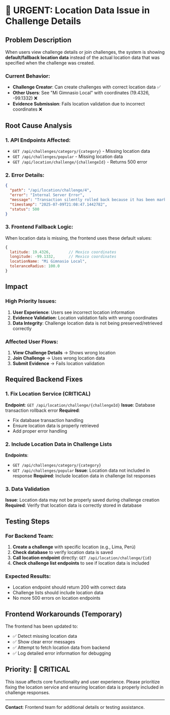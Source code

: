 # 🚨 URGENT: Location Data Issue in Challenge Details

## Problem Description

When users view challenge details or join challenges, the system is showing **default/fallback location data** instead of the actual location data that was specified when the challenge was created.

### Current Behavior:
- **Challenge Creator**: Can create challenges with correct location data ✅
- **Other Users**: See "Mi Gimnasio Local" with coordinates (19.4326, -99.1332) ❌
- **Evidence Submission**: Fails location validation due to incorrect coordinates ❌

## Root Cause Analysis

### 1. API Endpoints Affected:
- `GET /api/challenges/category/{category}` - Missing location data
- `GET /api/challenges/popular` - Missing location data  
- `GET /api/location/challenge/{challengeId}` - Returns 500 error

### 2. Error Details:
```json
{
  "path": "/api/location/challenge/4",
  "error": "Internal Server Error",
  "message": "Transaction silently rolled back because it has been marked as rollback-only",
  "timestamp": "2025-07-09T21:08:47.1442782",
  "status": 500
}
```

### 3. Frontend Fallback Logic:
When location data is missing, the frontend uses these default values:
```javascript
{
  latitude: 19.4326,        // Mexico coordinates
  longitude: -99.1332,      // Mexico coordinates  
  locationName: "Mi Gimnasio Local",
  toleranceRadius: 100.0
}
```

## Impact

### High Priority Issues:
1. **User Experience**: Users see incorrect location information
2. **Evidence Validation**: Location validation fails with wrong coordinates
3. **Data Integrity**: Challenge location data is not being preserved/retrieved correctly

### Affected User Flows:
1. **View Challenge Details** → Shows wrong location
2. **Join Challenge** → Uses wrong location data
3. **Submit Evidence** → Fails location validation

## Required Backend Fixes

### 1. Fix Location Service (CRITICAL)
**Endpoint**: `GET /api/location/challenge/{challengeId}`
**Issue**: Database transaction rollback error
**Required**: 
- Fix database transaction handling
- Ensure location data is properly retrieved
- Add proper error handling

### 2. Include Location Data in Challenge Lists
**Endpoints**: 
- `GET /api/challenges/category/{category}`
- `GET /api/challenges/popular`
**Issue**: Location data not included in response
**Required**: Include location data in challenge list responses

### 3. Data Validation
**Issue**: Location data may not be properly saved during challenge creation
**Required**: Verify that location data is correctly stored in database

## Testing Steps

### For Backend Team:
1. **Create a challenge** with specific location (e.g., Lima, Perú)
2. **Check database** to verify location data is saved
3. **Call location endpoint** directly: `GET /api/location/challenge/{id}`
4. **Check challenge list endpoints** to see if location data is included

### Expected Results:
- Location endpoint should return 200 with correct data
- Challenge lists should include location data
- No more 500 errors on location endpoints

## Frontend Workarounds (Temporary)

The frontend has been updated to:
- ✅ Detect missing location data
- ✅ Show clear error messages
- ✅ Attempt to fetch location data from backend
- ✅ Log detailed error information for debugging

## Priority: 🔴 CRITICAL

This issue affects core functionality and user experience. Please prioritize fixing the location service and ensuring location data is properly included in challenge responses.

---

**Contact**: Frontend team for additional details or testing assistance. 